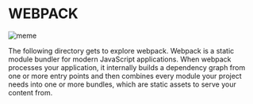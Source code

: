 # WEBPACK

![meme](https://s3.amazonaws.com/alx-intranet.hbtn.io/uploads/medias/2019/12/121b1f6534e60566e1de.png?X-Amz-Algorithm=AWS4-HMAC-SHA256&X-Amz-Credential=AKIARDDGGGOUSBVO6H7D%2F20231024%2Fus-east-1%2Fs3%2Faws4_request&X-Amz-Date=20231024T170016Z&X-Amz-Expires=86400&X-Amz-SignedHeaders=host&X-Amz-Signature=fe542c427bf0b5cef214c61ea2a2003667a155b2d1ef6c45e4ca9be1f3a676ef)

The following directory gets to explore webpack. Webpack is a static module bundler for modern JavaScript applications. When webpack processes your application, it internally builds a dependency graph from one or more entry points and then combines every module your project needs into one or more bundles, which are static assets to serve your content from.


